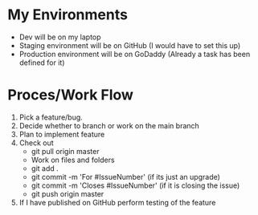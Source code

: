 # My Environments

* Dev will be on my laptop
* Staging environment will be on GitHub (I would have to set this up)
* Production environment will be on GoDaddy (Already a task has been defined for it)

# Proces/Work Flow
1. Pick a feature/bug. 
2. Decide whether to branch or work on the main branch
3. Plan to implement feature 
4. Check out
    - git pull origin master 
    - Work on files and folders
    - git add .
    - git commit -m 'For #IssueNumber' (if its just an upgrade)
    - git commit -m 'Closes #IssueNumber' (if it is closing the issue)
    - git push origin master 
5. If I have published on GitHub perform testing of the feature

